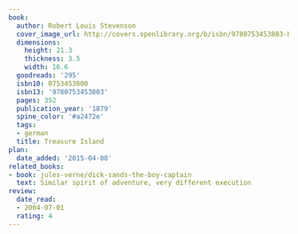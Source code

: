 ```yaml
---
book:
  author: Robert Louis Stevenson
  cover_image_url: http://covers.openlibrary.org/b/isbn/9780753453803-L.jpg
  dimensions:
    height: 21.3
    thickness: 3.5
    width: 16.6
  goodreads: '295'
  isbn10: 0753453800
  isbn13: '9780753453803'
  pages: 352
  publication_year: '1879'
  spine_color: '#a2472e'
  tags:
  - german
  title: Treasure Island
plan:
  date_added: '2015-04-08'
related_books:
- book: jules-verne/dick-sands-the-boy-captain
  text: Similar spirit of adventure, very different execution
review:
  date_read:
  - 2004-07-01
  rating: 4
---
```

